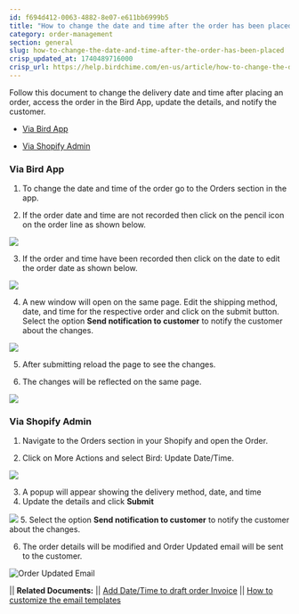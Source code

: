 ```yaml
---
id: f694d412-0063-4882-8e07-e611bb6999b5
title: "How to change the date and time after the order has been placed?"
category: order-management
section: general
slug: how-to-change-the-date-and-time-after-the-order-has-been-placed
crisp_updated_at: 1740489716000
crisp_url: https://help.birdchime.com/en-us/article/how-to-change-the-date-and-time-after-the-order-has-been-placed-1ik7t39/
---
```


Follow this document to change the delivery date and time after placing an order, access the order in the Bird App, update the details, and notify the customer.

* [Via Bird App](#3-via-bird-app)

* [Via Shopify Admin](#3-via-shopify-admin)

### Via Bird App

1. To change the date and time of the order go to the Orders section in the app.

2. If the order date and time are not recorded then click on the pencil icon on the order line as shown below.

![](https://storage.crisp.chat/users/helpdesk/website/ca826b447482b000/screenshot-2025-01-14-165351_12panyb.png)

3. If the order and time have been recorded then click on the date to edit the order date as shown below.

![](https://storage.crisp.chat/users/helpdesk/website/ca826b447482b000/screenshot-2024-12-16-130158_144zn3n.png)

4. A new window will open on the same page. Edit the shipping method, date, and time for the respective order and click on the submit button. Select the option **Send notification to customer** to notify the customer about the changes.

![](https://storage.crisp.chat/users/helpdesk/website/ca826b447482b000/edit-date-and-time_34h7z2.png)

5. After submitting reload the page to see the changes.

6. The changes will be reflected on the same page.

![](https://storage.crisp.chat/users/helpdesk/website/ca826b447482b000/screenshot-2024-12-16-130620_mi6szm.png)

### Via Shopify Admin

1. Navigate to the Orders section in your Shopify and open the Order.

2. Click on More Actions and select Bird: Update Date/Time.

![](https://storage.crisp.chat/users/helpdesk/website/ca826b447482b000/image_1p95nil.png)

3. A popup will appear showing the delivery method, date, and time
4. Update the details and click **Submit**

![](https://storage.crisp.chat/users/helpdesk/website/ca826b447482b000/edit-date-and-time_10ghiwb.png)
5. Select the option **Send notification to customer** to notify the customer about the changes.

6. The order details will be modified and Order Updated email will be sent to the customer.

![Order Updated Email](https://storage.crisp.chat/users/helpdesk/website/ca826b447482b000/image_rikiw2.png)

|| **Related Documents:**
|| [Add Date/Time to draft order Invoice](https://help.birdchime.com/en-us/article/add-datetime-to-draft-order-invoice-pmdpbi/)
|| [How to customize the email templates](https://help.birdchime.com/en-us/article/how-to-customize-the-email-templates-kezxwj/)
